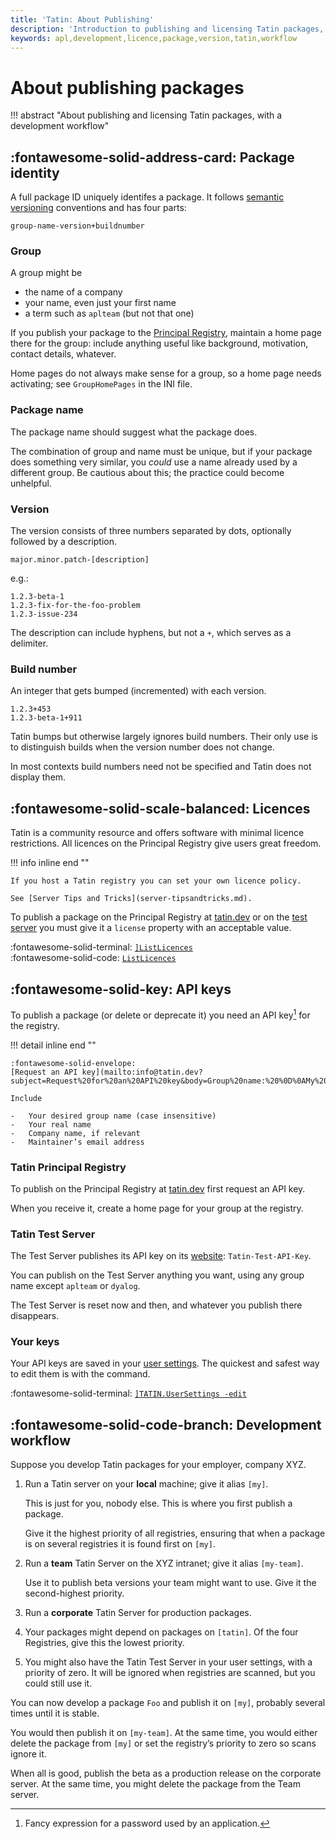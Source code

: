 ```yaml
---
title: 'Tatin: About Publishing'
description: 'Introduction to publishing and licensing Tatin packages, with suggested development workflow'
keywords: apl,development,licence,package,version,tatin,workflow
---
```

# About publishing packages

!!! abstract "About publishing and licensing Tatin packages, with a development workflow"


## :fontawesome-solid-address-card: Package identity

A full package ID uniquely identifes a package.
It follows [semantic versioning](glossary.md) conventions
and has four parts:

    group-name-version+buildnumber


### Group

A group might be

-   the name of a company
-   your name, even just your first name
-   a term such as `aplteam` (but not that one)

If you publish your package to the [Principal Registry](https://tatin.dev),
maintain a home page there for the group:
include anything useful like background, motivation, contact details, whatever.

Home pages do not always make sense for a group,
so a home page needs activating; see `GroupHomePages` in the INI file.


### Package name

The package name should suggest what the package does.

The combination of group and name must be unique,
but if your package does something very similar,
you _could_ use a name already used by a different group.
Be cautious about this; the practice could become unhelpful.


### Version

The version consists of three numbers separated by dots,
optionally followed by a description.

    major.minor.patch-[description]

e.g.:

    1.2.3-beta-1
    1.2.3-fix-for-the-foo-problem
    1.2.3-issue-234

The description can include hyphens, but not a `+`, which serves as a delimiter.


### Build number

An integer that gets bumped (incremented) with each version.

    1.2.3+453
    1.2.3-beta-1+911

Tatin bumps but otherwise largely ignores build numbers.
Their only use is to distinguish builds when the version number does not change.

In most contexts build numbers need not be specified and Tatin does not display them.


## :fontawesome-solid-scale-balanced: Licences

Tatin is a community resource and offers software with minimal licence restrictions.
All licences on the Principal Registry give users great freedom.

!!! info inline end ""

    If you host a Tatin registry you can set your own licence policy.

    See [Server Tips and Tricks](server-tipsandtricks.md).

To publish a package on the Principal Registry at [tatin.dev](https://tatin.dev)
or on the [test server](https://test.tatin.dev)
you must give it a `license` property with an acceptable value.

:fontawesome-solid-terminal:
[`]ListLicences`](user-commands.md#list-licences)<br>
:fontawesome-solid-code:
[`ListLicences`](api.md#list-licences)


## :fontawesome-solid-key: API keys

To publish a package (or delete or deprecate it)
you need an API key[^apikey] for the registry.

[^apikey]: Fancy expression for a password used by an application.


!!! detail inline end ""

    :fontawesome-solid-envelope:
    [Request an API key](mailto:info@tatin.dev?subject=Request%20for%20an%20API%20key&body=Group%20name:%20%0D%0AMy%20name:%20%0D%0ACompany%20name:%20(if%20relevant)%0D%0AMaintainer%20email%20address:%20%0D%0A)

    Include

    -   Your desired group name (case insensitive)
    -   Your real name
    -   Company name, if relevant
    -   Maintainer’s email address

### Tatin Principal Registry

To publish on the Principal Registry at [tatin.dev](https://tatin.dev)
first request an API key.

When you receive it, create a home page for your group at the registry.
<!-- FIXME How? -->


### Tatin Test Server

The Test Server publishes its API key on its [website](https://test.tatin.dev): `Tatin-Test-API-Key`.

You can publish on the Test Server anything you want,
using any group name except `aplteam` or `dyalog`.

The Test Server is reset now and then,
and whatever you publish there disappears.


### Your keys

Your API keys are saved in your [user settings](user-settings.md).
The quickest and safest way to edit them is with the command.

:fontawesome-solid-terminal:
[`]TATIN.UserSettings -edit`](user-commands.md#user-settings)


## :fontawesome-solid-code-branch: Development workflow

Suppose you develop Tatin packages for your employer, company XYZ.

1.  Run a Tatin server on your **local** machine; give it alias `[my]`.

    This is just for you, nobody else. This is where you first publish a package.

    Give it the highest priority of all registries, ensuring that when a package is on several registries it is found first on `[my]`.

1.  Run a **team** Tatin Server on the XYZ intranet; give it alias `[my-team]`.

    Use it to publish beta versions your team might want to use. Give it the second-highest priority.

1.  Run a **corporate** Tatin Server for production packages.

1.  Your packages might depend on packages on `[tatin]`.
    Of the four Registries, give this the lowest priority.

1.  You might also have the Tatin Test Server in your user settings, with a priority of zero.
    It will be ignored when registries are scanned, but you could still use it.

You can now develop a package `Foo` and publish it on `[my]`, probably several times until it is stable.

You would then publish it on `[my-team]`. At the same time, you would either delete the package from `[my]` or set the registry’s priority to zero so scans ignore it.

When all is good, publish the beta as a production release on the corporate server.
At the same time, you might delete the package from the Team server.


